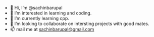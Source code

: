 - 👋 Hi, I’m @sachinbarupal
- 👀 I’m interested in learning and coding.
- 🌱 I’m currently learning cpp.
- 💞️ I’m looking to collaborate on intersting projects with good mates.
- 📫 mail me at sachinbarupal@gmail.com

<!---
sachinbarupal/sachinbarupal is a ✨ special ✨ repository because its `README.md` (this file) appears on your GitHub profile.
You can click the Preview link to take a look at your changes.
--->
